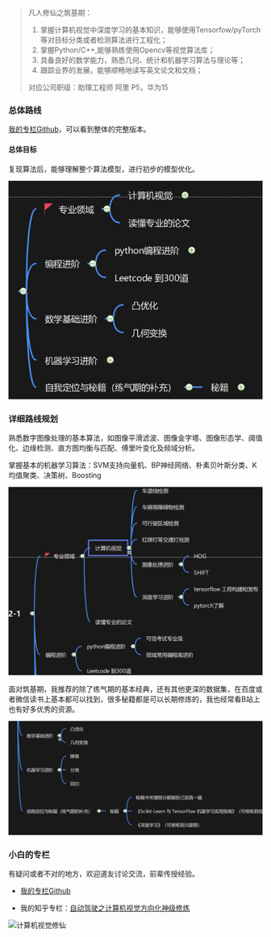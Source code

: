 > 凡人修仙之筑基期：
>
> 1. 掌握计算机视觉中深度学习的基本知识，能够使用Tensorfow/pyTorch等对目标分类或者检测算法进行工程化；
> 2. 掌握Python/C++,能够熟练使用Opencv等视觉算法库；
> 3. 具备良好的数学能力，熟悉几何、统计和机器学习算法与理论等；
> 4. 跟踪业界的发展，能够顺畅地读写英文论文和文档；
>
> 对应公司职级：助理工程师 阿里 P5，华为15

### 总体路线

[我的专栏Github](https://github.com/sunrong1/self-driving)，可以看到整体的完整版本。

#### 总体目标

复现算法后，能够理解整个算法模型，进行初步的模型优化。

![image-20210808231548873](image/image-20210808231548873.png)

### 详细路线规划

熟悉数字图像处理的基本算法，如图像平滑滤波、图像金字塔、图像形态学、阈值化、边缘检测、直方图均衡与匹配、傅里叶变化及频域分析。

 掌握基本的机器学习算法：SVM支持向量机、BP神经网络、朴素贝叶斯分类、K均值聚类、决策树、Boosting

![image-20210808231954940](image/image-20210808231954940.png)



面对筑基期，我推荐的除了练气期的基本经典，还有其他更深的数据集，在百度或者微信读书上基本都可以找到，很多秘籍都是可以长期修炼的，我也经常看B站上也有好多优秀的资源。

![image-20210808232907390](image/image-20210808232907390.png)



### 小白的专栏

有疑问或者不对的地方，欢迎道友讨论交流，前辈传授经验。



- [我的专栏Github](https://github.com/sunrong1/self-driving)

- 我的知乎专栏：[自动驾驶之计算机视觉方向化神级修炼](https://www.zhihu.com/column/c_1407110076645273600)

![计算机视觉修仙](https://p1.pstatp.com/origin/feff0001d1a38c91b8b7)
